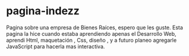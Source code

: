 # pagina-indezz
Pagina sobre una empresa de Bienes Raíces, espero que les guste. 
Esta pagina la hice cuando estaba aprendiendo apenas el Desarrollo Web, aprendi Html, maquetación , Css, diseño , y a futuro planeo agregarle JavaScript para hacerla mas interactiva.
